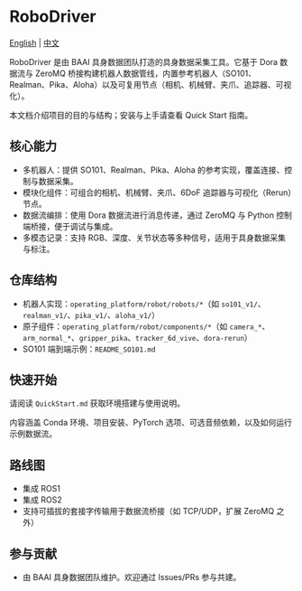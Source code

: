 # RoboDriver

[English](./README.md) | [中文](./README_zh.md)

RoboDriver 是由 BAAI 具身数据团队打造的具身数据采集工具。它基于 Dora 数据流与 ZeroMQ 桥接构建机器人数据管线，内置参考机器人（SO101、Realman、Pika、Aloha）以及可复用节点（相机、机械臂、夹爪、追踪器、可视化）。

本文档介绍项目的目的与结构；安装与上手请查看 Quick Start 指南。

## 核心能力

- 多机器人：提供 SO101、Realman、Pika、Aloha 的参考实现，覆盖连接、控制与数据采集。
- 模块化组件：可组合的相机、机械臂、夹爪、6DoF 追踪器与可视化（Rerun）节点。
- 数据流编排：使用 Dora 数据流进行消息传递，通过 ZeroMQ 与 Python 控制端桥接，便于调试与集成。
- 多模态记录：支持 RGB、深度、关节状态等多种信号，适用于具身数据采集与标注。

## 仓库结构

- 机器人实现：`operating_platform/robot/robots/*`（如 `so101_v1/`、`realman_v1/`、`pika_v1/`、`aloha_v1/`）
- 原子组件：`operating_platform/robot/components/*`（如 `camera_*`、`arm_normal_*`、`gripper_pika`、`tracker_6d_vive`、`dora-rerun`）
- SO101 端到端示例：`README_SO101.md`

## 快速开始

请阅读 `QuickStart.md` 获取环境搭建与使用说明。

内容涵盖 Conda 环境、项目安装、PyTorch 选项、可选音频依赖，以及如何运行示例数据流。

## 路线图

- 集成 ROS1
- 集成 ROS2
- 支持可插拔的套接字传输用于数据流桥接（如 TCP/UDP，扩展 ZeroMQ 之外）

## 参与贡献

- 由 BAAI 具身数据团队维护。欢迎通过 Issues/PRs 参与共建。

